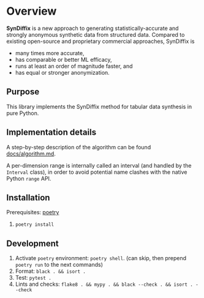 # Overview

**SynDiffix** is a new approach to generating statistically-accurate and strongly anonymous synthetic data from structured
data. Compared to existing open-source and proprietary commercial approaches, SynDiffix is

- many times more accurate,
- has comparable or better ML efficacy,
- runs at least an order of magnitude faster, and
- has equal or stronger anonymization.

## Purpose

This library implements the SynDiffix method for tabular data synthesis in pure Python.

## Implementation details

A step-by-step description of the algorithm can be found [docs/algorithm.md](here).

A per-dimension range is internally called an interval (and handled by the `Interval` class), in order to avoid
potential name clashes with the native Python `range` API.

## Installation

Prerequisites: [poetry](https://python-poetry.org/docs/#installing-with-the-official-installer)

1. `poetry install`

## Development

1. Activate `poetry` environment: `poetry shell`. (can skip, then prepend `poetry run` to the next commands)
2. Format: `black . && isort .`
3. Test: `pytest .`
4. Lints and checks: `flake8 . && mypy . && black --check . && isort . --check`
